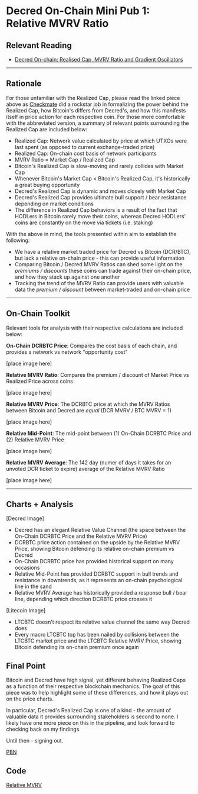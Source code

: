 # Decred On-Chain Mini Pub 1: Relative MVRV Ratio

## Relevant Reading

- [Decred On-chain: Realised Cap, MVRV Ratio and Gradient Oscillators](https://medium.com/decred/decred-on-chain-realised-cap-mvrv-ratio-and-gradient-oscillators-a36ed2cc8182)

---

## Rationale

For those unfamiliar with the Realized Cap, please read the linked piece above as [Checkmate](https://twitter.com/_Checkmatey_) did a rockstar job in formalizing the power behind the Realized Cap, how Bitcoin's differs from Decred's, and how this manifests itself in price action for each respective coin. For those more comfortable with the abbreviated version, a summary of relevant points surrounding the Realized Cap are included below:

- Realized Cap: Network value calculated by price at which UTXOs were last spent (as opposed to current exchange-traded price)
- Realized Cap: On-chain cost basis of network participants
- MVRV Ratio = Market Cap / Realized Cap
- Bitcoin's Realized Cap is slow-moving and rarely collides with Market Cap
- Whenever Bitcoin's Market Cap < Bitcoin's Realized Cap, it's historically a great buying opportunity
- Decred's Realized Cap is dynamic and moves closely with Market Cap 
- Decred's Realized Cap provides ultimate bull support / bear resistance depending on market conditions
- The difference in Realized Cap behaviors is a result of the fact that HODLers in Bitcoin rarely move their coins, whereas Decred HODLers' coins are constantly on the move via tickets (i.e. staking)

With the above in mind, the tools presented within aim to establish the following:

- We have a relative market traded price for Decred vs Bitcoin (DCR/BTC), but lack a relative on-chain price - this can provide useful information
- Comparing Bitcoin / Decred MVRV Ratios can shed some light on the *premiums / discounts* these coins can trade against their on-chain price, and how they stack up against one another
- Tracking the trend of the MVRV Ratio can provide users with valuable data the *premium / discount* between market-traded and on-chain price

---

## On-Chain Toolkit

Relevant tools for analysis with their respective calculations are included below:

**On-Chain DCRBTC Price**: Compares the cost basis of each chain, and provides a network vs network "opportunity cost"

[place image here]

**Relative MVRV Ratio**: Compares the premium / discount of Market Price vs Realized Price across coins

[place image here]

**Relative MVRV Price**: The DCRBTC price at which the MVRV Ratios between Bitcoin and Decred are *equal* (DCR MVRV / BTC MVRV = 1)

[place image here]

**Relative Mid-Point**: The mid-point between (1) On-Chain DCRBTC Price and (2) Relative MVRV Price

[place image here]

**Relative MVRV Average**: The 142 day (numer of days it takes for an unvoted DCR ticket to expire) average of the Relative MVRV Ratio

[place image here]

---

## Charts + Analysis

[Decred Image]

- Decred has an elegant Relative Value Channel (the space between the On-Chain DCRBTC Price and the Relative MVRV Price)
- DCRBTC price action contained on the upside by the Relative MVRV Price, showing Bitcoin defending its relative on-chain premium vs Decred
- On-Chain DCRBTC price has provided historical support on many occasions
- Relative Mid-Point has provided DCRBTC support in bull trends and resistance in downtrends, as it represents an on-chain psychological line in the sand
- Relative MVRV Average has historically provided a response bull / bear line, depending which direction DCRBTC price crosses it

[Litecoin Image]

- LTCBTC doesn't respect its relative value channel the same way Decred does
- Every macro LTCBTC top has been nailed by collisions between the LTCBTC market price and the LTCBTC Relative MVRV Price, showing Bitcoin defending its on-chain premium once again

## Final Point

Bitcoin and Decred have high signal, yet different behaving Realized Caps as a function of their respective blockchain mechanics. The goal of this piece was to help highlight some of these differences, and how it plays out on the price charts. 

In particular, Decred's Realized Cap is one of a kind - the amount of valuable data it provides surrounding stakeholders is second to none. I likely have one more piece on this in the pipeline, and look forward to checking back on my findings.

Until then - signing out.

[PBN](https://twitter.com/PermabullNino)

## Code

[Relative MVRV](https://github.com/permabullnino/nino_on_chain/blob/master/DCR/DCR_CM_2.11%20-%20RELATIVE%20MVRV.py)